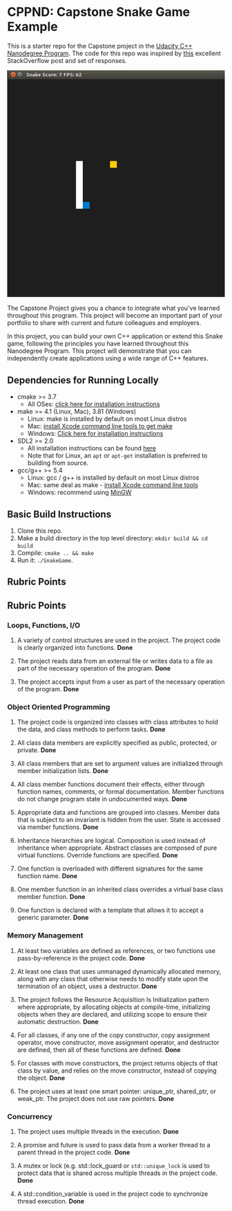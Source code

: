 # CPPND: Capstone Snake Game Example

This is a starter repo for the Capstone project in the [Udacity C++ Nanodegree Program](https://www.udacity.com/course/c-plus-plus-nanodegree--nd213). The code for this repo was inspired by [this](https://codereview.stackexchange.com/questions/212296/snake-game-in-c-with-sdl) excellent StackOverflow post and set of responses.

<img src="snake_game.gif"/>


The Capstone Project gives you a chance to integrate what you've learned throughout this program. This project will become an important part of your portfolio to share with current and future colleagues and employers.

In this project, you can build your own C++ application or extend this Snake game, following the principles you have learned throughout this Nanodegree Program. This project will demonstrate that you can independently create applications using a wide range of C++ features.

## Dependencies for Running Locally
* cmake >= 3.7
  * All OSes: [click here for installation instructions](https://cmake.org/install/)
* make >= 4.1 (Linux, Mac), 3.81 (Windows)
  * Linux: make is installed by default on most Linux distros
  * Mac: [install Xcode command line tools to get make](https://developer.apple.com/xcode/features/)
  * Windows: [Click here for installation instructions](http://gnuwin32.sourceforge.net/packages/make.htm)
* SDL2 >= 2.0
  * All installation instructions can be found [here](https://wiki.libsdl.org/Installation)
  * Note that for Linux, an `apt` or `apt-get` installation is preferred to building from source.
* gcc/g++ >= 5.4
  * Linux: gcc / g++ is installed by default on most Linux distros
  * Mac: same deal as make - [install Xcode command line tools](https://developer.apple.com/xcode/features/)
  * Windows: recommend using [MinGW](http://www.mingw.org/)

## Basic Build Instructions

1. Clone this repo.
2. Make a build directory in the top level directory: `mkdir build && cd build`
3. Compile: `cmake .. && make`
4. Run it: `./SnakeGame`.

## Rubric Points

## Rubric Points

### Loops, Functions, I/O
1. A variety of control structures are used in the project.
	The project code is clearly organized into functions.
**Done**

2. The project reads data from an external file or writes data to a file as part of the necessary operation of the program.
**Done**

3. The project accepts input from a user as part of the necessary operation of the program.
**Done**

### Object Oriented Programming
1. The project code is organized into classes with class attributes to hold the data, and class methods to perform tasks.
**Done**

2. All class data members are explicitly specified as public, protected, or private.
**Done**

3. All class members that are set to argument values are initialized through member initialization lists.
**Done**

4. All class member functions document their effects, either through function names, comments, or formal documentation. Member functions do not change program state in undocumented ways.
**Done**

5. Appropriate data and functions are grouped into classes. Member data that is subject to an invariant is hidden from the user. State is accessed via member functions.
**Done**

6. Inheritance hierarchies are logical. Composition is used instead of inheritance when appropriate. Abstract classes are composed of pure virtual functions. Override functions are specified.
**Done**

7. One function is overloaded with different signatures for the same function name.
**Done**

8. One member function in an inherited class overrides a virtual base class member function.
**Done**

9. One function is declared with a template that allows it to accept a generic parameter.
**Done**

### Memory Management
1. At least two variables are defined as references, or two functions use pass-by-reference in the project code.
**Done**

2. At least one class that uses unmanaged dynamically allocated memory, along with any class that otherwise needs to modify state upon the termination of an object, uses a destructor.
**Done**

3. The project follows the Resource Acquisition Is Initialization pattern where appropriate, by allocating objects at compile-time, initializing objects when they are declared, and utilizing scope to ensure their automatic destruction.
**Done**

4. For all classes, if any one of the copy constructor, copy assignment operator, move constructor, move assignment operator, and destructor are defined, then all of these functions are defined.
**Done**

5. For classes with move constructors, the project returns objects of that class by value, and relies on the move constructor, instead of copying the object.
**Done**

6. The project uses at least one smart pointer: unique_ptr, shared_ptr, or weak_ptr. The project does not use raw pointers.
**Done**

### Concurrency
1. The project uses multiple threads in the execution.
**Done**

2. A promise and future is used to pass data from a worker thread to a parent thread in the project code.
**Done**

3. A mutex or lock (e.g. std::lock_guard or `std::unique_lock` is used to protect data that is shared across multiple threads in the project code.
**Done**

4. A std::condition_variable is used in the project code to synchronize thread execution.
**Done**

